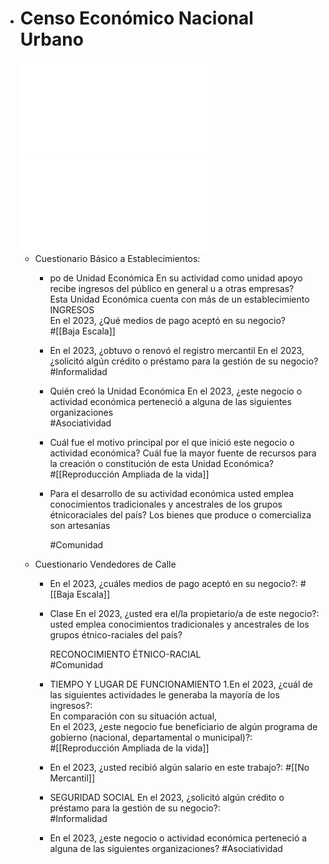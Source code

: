 - # Censo Económico Nacional Urbano 
  ![CE cuestionario Básico Establecimientos.pdf](../assets/CE_cuestionariobasico_estable.pdf)  
  ![CE Cuestionario Vendedores Calle.pdf](../assets/CE_cuestionariovendedores_calle.pdf)  
	- Cuestionario Básico a Establecimientos:
		- po de Unidad Económica 
		  En su actividad como unidad apoyo recibe ingresos del público en general u a otras empresas?  
		  Esta Unidad Económica cuenta con más de un establecimiento  
		  INGRESOS  
		  En el 2023, ¿Qué medios de pago aceptó en su negocio?  
		  #[[Baja Escala]]  
		- En el 2023, ¿obtuvo o renovó el registro mercantil
		  En el 2023, ¿solicitó algún crédito o préstamo para la gestión de su negocio?  
		  #Informalidad  
		- Quién creó la Unidad Económica
		  En el 2023, ¿este negocio o actividad económica perteneció a alguna de las siguientes organizaciones  
		  #Asociatividad  
		- Cuál fue el motivo principal por el que inició este negocio o actividad económica?
		  Cuál fue la mayor fuente de recursos para la creación o constitución de esta Unidad Económica?  
		  #[[Reproducción Ampliada de la vida]]  
		- Para el desarrollo de su actividad económica usted emplea conocimientos tradicionales y ancestrales de los grupos étnicoraciales del país?
		  Los bienes que produce o comercializa son artesanías  
		    
		  #Comunidad  
	- Cuestionario Vendedores de Calle
		- En el 2023, ¿cuáles medios de pago aceptó en su negocio?:
		  #[[Baja Escala]]  
		- Clase
		  En el 2023, ¿usted era el/la propietario/a de este negocio?:  
		  usted emplea conocimientos tradicionales y ancestrales de los grupos étnico-raciales del país?  
		    
		  RECONOCIMIENTO ÉTNICO-RACIAL  
		  #Comunidad  
		- TIEMPO Y LUGAR DE FUNCIONAMIENTO
		  1.En el 2023, ¿cuál de las siguientes actividades le generaba la mayoría de los ingresos?:  
		  En comparación con su situación actual,   
		  En el 2023, ¿este negocio fue beneficiario de algún programa de gobierno (nacional, departamental o municipal)?:  
		  #[[Reproducción Ampliada de la vida]]  
		- En el 2023, ¿usted recibió algún salario en este trabajo?:
		  #[[No Mercantil]]  
		- SEGURIDAD SOCIAL
		  En el 2023, ¿solicitó algún crédito o préstamo para la gestión de su negocio?:  
		  #Informalidad  
		- En el 2023, ¿este negocio o actividad económica perteneció a alguna de las siguientes organizaciones?
		  #Asociatividad